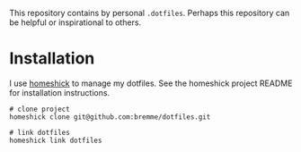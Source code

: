 This repository contains by personal `.dotfiles`. Perhaps this repository can be helpful or inspirational to others.

# Installation

I use [homeshick](https://github.com/andsens/homeshick) to manage my dotfiles. See the homeshick project README for installation instructions.

```shell
# clone project
homeshick clone git@github.com:bremme/dotfiles.git

# link dotfiles
homeshick link dotfiles
```
